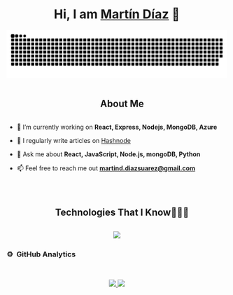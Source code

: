 <div align="center">
<h1 align="center">Hi, I am <a href="https://aristi.dev">Martín Díaz</a> 👋</h1>
</div>

<div align="center">
  <img  src="https://github.com/1999AZZAR/1999AZZAR/blob/readme/resources/img/grid-snake.svg"
       alt="snake" /></a>
</div>


<div id="user-content-toc">
  <ul align="center">
    <summary><h2 style="display: inline-block">About Me</h2></summary>
  </ul>
</div>



- 🔭 I’m currently working on **React, Express, Nodejs, MongoDB, Azure**

- 📝 I regularly write articles on [Hashnode](https://1010nishant.hashnode.dev/)

- 💬 Ask me about **React, JavaScript, Node.js, mongoDB, Python**

- 📫 Feel free to reach me out **martind.diazsuarez@gmail.com**


<br>






<div id="user-content-toc">
  <ul align="center">
    <summary><h2 style="display: inline-block">Technologies That I Know👨🏻‍💻</h2></summary>
  </ul>
</div>
<!--tech stack icons-->
<p align="center">
  <a href="https://skillicons.dev">
    <img src="https://skillicons.dev/icons?i=git,css,docker,postgres,dynamodb,express,figma,firebase,github,html,java,js,linux,nginx,mongodb,mysql,nextjs,nodejs,postman,py,react,tailwind,ts,scss,vscode&perline=14" />
  </a>
</p>




### ⚙️ &nbsp;GitHub Analytics
<br>
<p align="center">
<a href="https://github.com/diazms04">
  <img height="180em" src="https://github-readme-stats-eight-theta.vercel.app/api?username=diazms04&show_icons=true&theme=algolia&include_all_commits=true&count_private=true"/>
  <img height="180em" src="https://github-readme-stats-eight-theta.vercel.app/api/top-langs/?username=diazms04&layout=compact&langs_count=8&theme=algolia"/>
</a>
</p>


